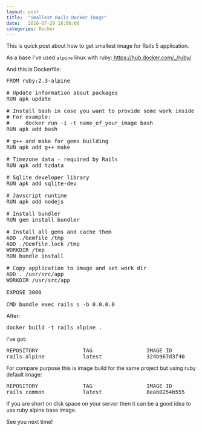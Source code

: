 ```yaml
---
layout: post
title:  "Smallest Rails Docker Image"
date:   2016-07-29 18:00:00
categories: Docker
---
```


This is quick post about how to get smallest image for Rails 5 application.

As a base I've used <code class="EnlighterJSRAW" data-enlighter-language="null">alpine</code> linux with ruby:<a href="https://hub.docker.com/_/ruby/"> https://hub.docker.com/_/ruby/</a>

And this is Dockerfile:
<pre class="EnlighterJSRAW" data-enlighter-language="null">FROM ruby:2.3-alpine

# Update information about packages
RUN apk update

# Install bash in case you want to provide some work inside containe
# For example:
#     docker run -i -t name_of_your_image bash
RUN apk add bash

# g++ and make for gems building
RUN apk add g++ make

# Timezone data - required by Rails
RUN apk add tzdata

# Sqlite developer library
RUN apk add sqlite-dev

# Javscript runtime
RUN apk add nodejs

# Install bundler
RUN gem install bundler

# Install all gems and cache them
ADD ./Gemfile /tmp
ADD ./Gemfile.lock /tmp
WORKDIR /tmp
RUN bundle install

# Copy application to image and set work dir
ADD . /usr/src/app
WORKDIR /usr/src/app

EXPOSE 3000

CMD bundle exec rails s -b 0.0.0.0</pre>
After:
<pre class="EnlighterJSRAW" data-enlighter-language="null">docker build -t rails_alpine .</pre>
I've got:
<pre class="EnlighterJSRAW" data-enlighter-language="null">REPOSITORY              TAG                 IMAGE ID            CREATED             SIZE
rails_alpine            latest              324b967d3f40        About an hour ago   403.4 MB</pre>
For compare purpose this is image build for the same project but using ruby default image:
<pre class="EnlighterJSRAW" data-enlighter-language="null">REPOSITORY              TAG                 IMAGE ID            CREATED              SIZE
rails_common            latest              8eab0254b555        About a minute ago   862.1 MB</pre>
If you are short on disk space on your server then it can be a good idea to use ruby alpine base image.

See you next time!

&nbsp;
